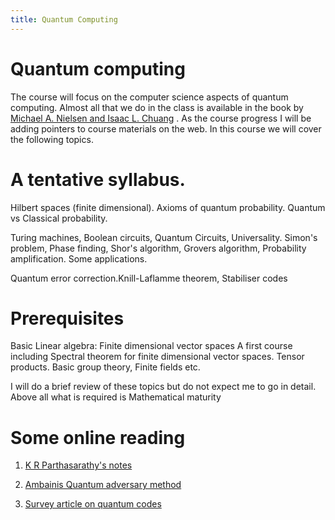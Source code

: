 ```yaml
---
title: Quantum Computing
---
```


# Quantum computing

The course will focus on the computer science aspects of quantum
computing.  Almost all that we do in the class is available in the
book by [Michael A. Nielsen and Isaac L. Chuang][qc-book]
. As the course
progress I will be adding pointers to course materials on the web. In
this course we will cover the following topics.

# A tentative syllabus.

Hilbert spaces (finite dimensional). Axioms of quantum probability.
Quantum vs Classical probability.

Turing machines, Boolean circuits, Quantum Circuits, Universality.
Simon's problem, Phase finding, Shor's algorithm, Grovers algorithm,
Probability amplification. Some applications.

Quantum error correction.Knill-Laflamme theorem, Stabiliser codes


# Prerequisites


Basic Linear algebra: Finite dimensional vector spaces A first course
including Spectral theorem for finite dimensional vector
spaces. Tensor products. Basic group theory, Finite fields etc.

I will do a brief review of these topics but do not expect me to go in
detail. Above all what is required is Mathematical maturity

# Some online reading

1. [K R Parthasarathy's notes][krp]

2. [Ambainis Quantum adversary method][quantum-adversary]

3. [Survey article on quantum codes][quantum-codes-survey]

[qc-book]:
    <http://www.amazon.com/Quantum-Computation-Information-Cambridge-Sciences/dp/0521635039>
	"Quantum Computation and Quantum Information"

[quantum-adversary]: <http://arxiv.org/abs/quant-ph/0002066>
[krp]: </notes/krp.pdf>
[quantum-codes-survey]: </research/publication/Survey/2005-02-15-Quantum-codes.pdf>
